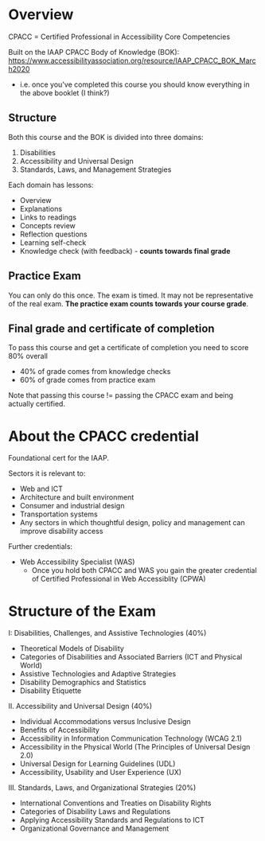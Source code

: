 # Overview
CPACC = Certified Professional in Accessibility Core Competencies

Built on the IAAP CPACC Body of Knowledge (BOK):
https://www.accessibilityassociation.org/resource/IAAP_CPACC_BOK_March2020
- i.e. once you've completed this course you should know everything in the above booklet (I think?)

## Structure
Both this course and the BOK is divided into three domains:
1. Disabilities
2. Accessibility and Universal Design
3. Standards, Laws, and Management Strategies

Each domain has lessons:
- Overview
- Explanations
- Links to readings
- Concepts review
- Reflection questions
- Learning self-check
- Knowledge check (with feedback) - **counts towards final grade**

## Practice Exam
You can only do this once. The exam is timed. It may not be representative of the real exam. **The
practice exam counts towards your course grade**.

## Final grade and certificate of completion
To pass this course and get a certificate of completion you need to score 80% overall
- 40% of grade comes from knowledge checks 
- 60% of grade comes from practice exam

Note that passing this course != passing the CPACC exam and being actually certified.

# About the CPACC credential
Foundational cert for the IAAP.

Sectors it is relevant to:
- Web and ICT
- Architecture and built environment
- Consumer and industrial design
- Transportation systems
- Any sectors in which thoughtful design, policy and management can improve disability access

Further credentials:
- Web Accessibility Specialist (WAS)
  - Once you hold both CPACC and WAS you gain the greater credential of Certified Professional in
    Web Accessiblity (CPWA)

# Structure of the Exam
I: Disabilities, Challenges, and Assistive Technologies (40%)
- Theoretical Models of Disability
- Categories of Disabilities and Associated Barriers (ICT and Physical World)
- Assistive Technologies and Adaptive Strategies
- Disability Demographics and Statistics
- Disability Etiquette

II. Accessibility and Universal Design (40%)
- Individual Accommodations versus Inclusive Design
- Benefits of Accessibility
- Accessibility in Information Communication Technology (WCAG 2.1)
- Accessibility in the Physical World (The Principles of Universal Design 2.0)
- Universal Design for Learning Guidelines (UDL)
- Accessibility, Usability and User Experience (UX)

III. Standards, Laws, and Organizational Strategies (20%)
- International Conventions and Treaties on Disability Rights
- Categories of Disability Laws and Regulations
- Applying Accessibility Standards and Regulations to ICT
- Organizational Governance and Management
